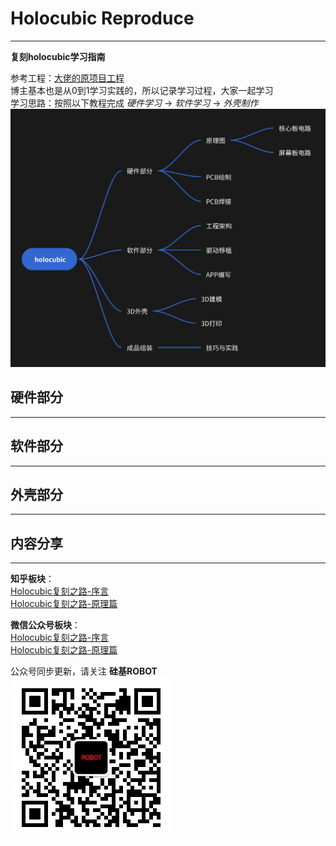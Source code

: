 # Holocubic Reproduce
---
**复刻holocubic学习指南**  

参考工程：[大佬的原项目工程](https://github.com/peng-zhihui/HoloCubic)  
博主基本也是从0到1学习实践的，所以记录学习过程，大家一起学习  
学习思路：按照以下教程完成 *硬件学习* -> *软件学习* -> *外壳制作*    
![](resources/学习路线图.png)

## 硬件部分
---

## 软件部分
---

## 外壳部分
---

## 内容分享
---
**知乎板块**：  
[Holocubic复刻之路-序言](https://zhuanlan.zhihu.com/p/667687467)  
[Holocubic复刻之路-原理篇](https://zhuanlan.zhihu.com/p/668107235)  

**微信公众号板块**：  
[Holocubic复刻之路-序言](https://mp.weixin.qq.com/s/g9OoGMnk5hJdyEyZY1zoVg)  
[Holocubic复刻之路-原理篇](https://mp.weixin.qq.com/s/hCcCmEE-HVDEflkmTs4eXQ)  

公众号同步更新，请关注 **硅基ROBOT**  
![](resources/硅基ROBOT-8cm.jpg)
